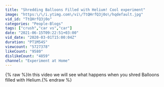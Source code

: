 ```yaml
---
title: "Shredding Balloons Filled with Helium! Cool experiment"
image: "https:\/\/i.ytimg.com\/vi\/TtQHrfQ3j0o\/hqdefault.jpg"
vid_id: "TtQHrfQ3j0o"
categories: "People-Blogs"
tags: ["crush","car vs","car"]
date: "2021-06-15T09:22:51+03:00"
vid_date: "2020-03-01T15:00:04Z"
duration: "PT1M54S"
viewcount: "5727378"
likeCount: "9580"
dislikeCount: "4859"
channel: "Experiment at Home"
---
```

{% raw %}In this video we will see what happens when you shred Balloons filled with Helium.{% endraw %}
